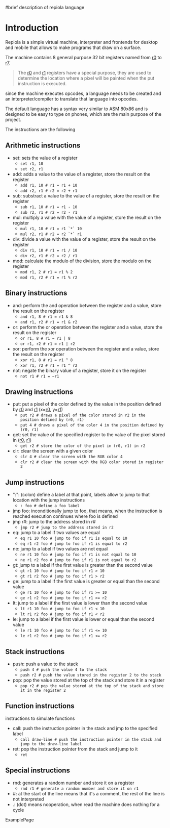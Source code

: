 #brief description of repiola language

# Introduction #

Repiola is a simple virtual machine, interpreter and frontends for desktop and mobile that allows to make programs that draw on a surface.

The machine contains 8 general purpose 32 bit registers named from [r0](https://code.google.com/p/repiola/source/detail?r=0) to [r7](https://code.google.com/p/repiola/source/detail?r=7).
> The [r0](https://code.google.com/p/repiola/source/detail?r=0) and [r1](https://code.google.com/p/repiola/source/detail?r=1) registers have a special purpose, they are used to determine the location where a pixel will be painted when the put instruction is executed.

since the machine executes opcodes, a language needs to be created and an interpreter/compiler to translate that language into opcodes.

The default language has a syntax very similar to ASM 80x86 and is designed to be easy to type on phones, which are the main purpose of the project.

The instructions are the following

## Arithmetic instructions ##

  * set: sets the value of a register
    * `set r1, 10`
    * `set r2, r1 `
  * add: adds a value to the value of a register, store the result on the register
    * `add r1, 10 # r1 = r1 + 10`
    * `add r2, r1 # r2 = r2 + r1`
  * sub: substract a value to the value of a register, store the result on the register
    * `sub r1, 10 # r1 = r1 - 10`
    * `sub r2, r1 # r2 = r2 - r1`
  * mul: multiply a value with the value of a register, store the result on the register
    * ``mul r1, 10 # r1 = r1 `*` 10``
    * ``mul r2, r1 # r2 = r2 `*` r1``
  * div: divide a value with the value of a register, store the result on the register
    * `div r1, 10 # r1 = r1 / 10`
    * `div r2, r1 # r2 = r2 / r1`
  * mod: calculate the modulo of the division, store the modulo on the register
    * `mod r1, 2 # r1 = r1 % 2`
    * `mod r1, r2 # r1 = r1 % r2`

## Binary instructions ##

  * and: perform the and operation between the register and a value, store the result on the register
    * `and r1, 8 # r1 = r1 & 8`
    * `and r1, r2 # r1 = r1 & r2`
  * or: perform the or operation between the register and a value, store the result on the register
    * `or r1, 8 # r1 = r1 | 8`
    * `or r1, r2 # r1 = r1 | r2`
  * xor: perform the xor operation between the register and a value, store the result on the register
    * `xor r1, 8 # r1 = r1 ^ 8`
    * `xor r1, r2 # r1 = r1 ^ r2`
  * not: negate the binary value of a register, store it on the register
    * `not r1 # r1 = ~r1`

## Drawing instructions ##

  * put: put a pixel of the color defined by the value in the position defined by [r0](https://code.google.com/p/repiola/source/detail?r=0) and [r1](https://code.google.com/p/repiola/source/detail?r=1) (x=[r0](https://code.google.com/p/repiola/source/detail?r=0), y=[r1](https://code.google.com/p/repiola/source/detail?r=1))
    * `put r2 # draws a pixel of the color stored in r2 in the position defined by (r0, r1)`
    * `put 4 # draws a pixel of the color 4 in the position defined by (r0, r1)`
  * get: set the value of the specified register to the value of the pixel stored in ([r0](https://code.google.com/p/repiola/source/detail?r=0), [r1](https://code.google.com/p/repiola/source/detail?r=1))
    * `get r2 # store the color of the pixel in (r0, r1) in r2`
  * clr: clear the screen with a given color
    * `clr 4 # clear the screen with the RGB color 4`
    * `clr r2 # clear the screen with the RGB color stored in register 2`

## Jump instructions ##

  * ":": (colon) define a label at that point, labels allow to jump to that location with the jump instructions
    * `: foo # define a foo label`
  * jmp foo: inconditionally jump to foo, that means, when the instruction is reached execution continues where foo is defined
  * jmp r#: jump to the address stored in r#
    * `jmp r2 # jump to the address stored in r2`
  * eq: jump to a label if two values are equal
    * `eq r1 10 foo # jump to foo if r1 is equal to 10`
    * `eq r1 r2 foo # jump to foo if r1 is equal to r2`
  * ne: jump to a label if two values are not equal
    * `ne r1 10 foo # jump to foo if r1 is not equal to 10`
    * `ne r1 r2 foo # jump to foo if r1 is not equal to r2`
  * gt: jump to a label if the first value is greater than the second value
    * `gt r1 10 foo # jump to foo if r1 > 10`
    * `gt r1 r2 foo # jump to foo if r1 > r2`
  * ge: jump to a label if the first value is greater  or equal than the second value
    * `ge r1 10 foo # jump to foo if r1 >= 10`
    * `ge r1 r2 foo # jump to foo if r1 >= r2`
  * lt: jump to a label if the first value is lower than the second value
    * `lt r1 10 foo # jump to foo if r1 < 10`
    * `lt r1 r2 foo # jump to foo if r1 < r2`
  * le: jump to a label if the first value is lower or equal than the second value
    * `le r1 10 foo # jump to foo if r1 <= 10`
    * `le r1 r2 foo # jump to foo if r1 <= r2`

## Stack instructions ##

  * push: push a value to the stack
    * `push 4 # push the value 4 to the stack`
    * `push r2 # push the value stored in the register 2 to the stack`
  * pop: pop the value stored at the top of the stack and store it in a register
    * `pop r2 # pop the value stored at the top of the stack and store it in the register 2`

## Function instructions ##

instructions to simulate functions

  * call: push the instruction pointer in the stack and jmp to the specified label
    * `call draw-line # push the instruction pointer in the stack and jump to the draw-line label`
  * ret: pop the instruction pointer from the stack and jump to it
    * `ret`


## Special instructions ##

  * rnd: generates a random number and store it on a register
    * `rnd r1 # generate a random number and store it on r1`
  * #: at the start of the line means that it's a comment, the rest of the line is not interpreted
  * .: (dot) means nooperation, when read the machine does nothing for a cycle

ExamplePage